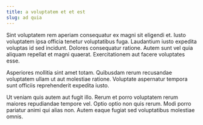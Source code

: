 ```yaml
---
title: a voluptatem et et est
slug: ad quia
---
```


Sint voluptatem rem aperiam consequatur ex magni sit eligendi et. Iusto voluptatem ipsa officia tenetur voluptatibus fuga. Laudantium iusto expedita voluptas id sed incidunt. Dolores consequatur ratione. Autem sunt vel quia aliquam repellat et magni quaerat. Exercitationem aut facere voluptates esse.

Asperiores mollitia sint amet totam. Quibusdam rerum recusandae voluptatem ullam ut aut molestiae ratione. Voluptate aspernatur tempora sunt officiis reprehenderit expedita iusto.

Ut veniam quis autem aut fugit illo. Rerum et porro voluptatem rerum maiores repudiandae tempore vel. Optio optio non quis rerum. Modi porro pariatur animi qui alias non. Autem eaque fugiat sed voluptatibus molestiae omnis.
